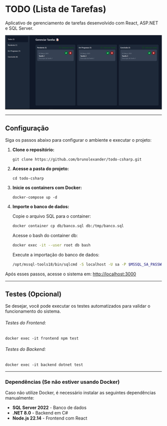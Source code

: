 

<h1>TODO (Lista de Tarefas)</h1>

Aplicativo de gerenciamento de tarefas desenvolvido com React, ASP.NET e SQL Server.

![Tela principal da aplicação](image.png)

---

<h2>Configuração</h2>

Siga os passos abaixo para configurar o ambiente e executar o projeto:

1. **Clone o repositório:**
   <pre><code>git clone https://github.com/brunolexander/todo-csharp.git</code></pre>

2. **Acesse a pasta do projeto:**
   <pre><code>cd todo-csharp</code></pre>

3. **Inicie os containers com Docker:**
   <pre><code>docker-compose up -d</code></pre>

4. **Importe o banco de dados:**
   
   Copie o arquivo SQL para o container:
   ```sh
   docker container cp db/banco.sql db:/tmp/banco.sql
   ```
   
   Acesse o bash do container db:
   ```sh
   docker exec -it --user root db bash
   ```

   Execute a importação do banco de dados:
   ```sh
   /opt/mssql-tools18/bin/sqlcmd -S localhost -U sa -P $MSSQL_SA_PASSWORD -C -i /tmp/banco.sql
   ```

Após esses passos, acesse o sistema em: <a href="http://localhost:3000">http://localhost:3000</a>

---

<h2>Testes (Opcional)</h2>

Se desejar, você pode executar os testes automatizados para validar o funcionamento do sistema.

<h6>Testes do Frontend:</h6>
<pre><code>docker exec -it frontend npm test</code></pre>

<h6>Testes do Backend:</h6>
<pre><code>docker exec -it backend dotnet test</code></pre>

---

### Dependências (Se não estiver usando Docker)

Caso não utilize Docker, é necessário instalar as seguintes dependências manualmente:

- **SQL Server 2022** - Banco de dados
- **.NET 8.0** - Backend em C#
- **Node.js 22.14** - Frontend com React
</body>
</html>
